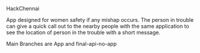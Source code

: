 HackChennai



App designed for women safety if any mishap occurs. The person in trouble can give a quick call out to the nearby people with the same application to see the location of person in the trouble with a short message.

Main Branches are App and final-api-no-app
